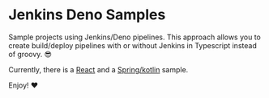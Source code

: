 # Jenkins Deno Samples
Sample projects using Jenkins/Deno pipelines. This approach allows you to create build/deploy pipelines with or without Jenkins in Typescript instead of groovy. :sunglasses:

Currently, there is a [React](./React-App) and a [Spring/kotlin](./Spring-Deno) sample. 

Enjoy! :heart: